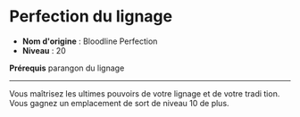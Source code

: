 # Perfection du lignage

 * **Nom d'origine** : Bloodline Perfection
 * **Niveau** : 20


<p><strong>Prérequis</strong> parangon du lignage</p>
<hr>
<p>Vous maîtrisez les ultimes pouvoirs de votre lignage et de votre tradi tion. Vous gagnez un emplacement de sort de niveau 10 de plus.</p>